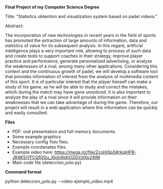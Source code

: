 **Final Project of my Computer Science Degree**

Title: "Statistics obtention and visualization system based on padel videos."

Abstract:

The incorporation of new technologies in recent years in the field of sports has promoted the extraction of large amounts of information, data and statistics of value for its subsequent analysis. In this regard, artificial intelligence plays a very important role, allowing to process of such data and create tools to support coaches in their strategy, improve player practice and performance, generate personalized advertising, or analyze the weaknesses of a rival, among many other applications. Considering this context and the continuous growth of padel, we will develop a software tool that provides information of interest from the analysis of multimedia content of this sport. It is of particular interest that the player himself can make a study of his game, as he will be able to study and correct the mistakes, which during the match may have gone unnoticed. It is also important to analyze the play of a rival since it will provide information on their weaknesses that we can take advantage of during the game. Therefore, our project will result in a web application where this information can be quickly
and easily consulted.

**Files**
 - PDF: oral presentation and full memory documents. 
 - Some example graphics
 - Necessary config Yolo files.
 - Example coordenates files.
 - Example video here:
   https://mega.nz/file/ZcoHjSpS#rkqiHFB-JR4K5iYFCQfGGu_XIoln9qhOZGVJtXo24tM
 - Main code file (deteccion_yolo.py)

**Command format** 

python deteccion_yolo.py --video ejemplo_video.mp4


 
 
